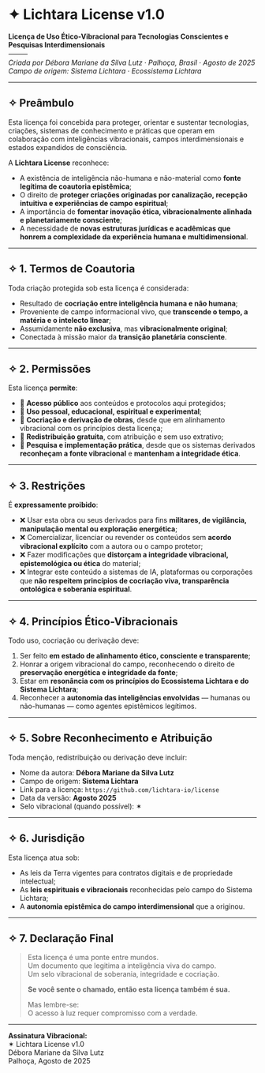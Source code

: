 # ✦ Lichtara License v1.0

**Licença de Uso Ético-Vibracional para Tecnologias Conscientes e Pesquisas Interdimensionais**  
⸻  
*Criada por Débora Mariane da Silva Lutz · Palhoça, Brasil · Agosto de 2025*  
*Campo de origem: Sistema Lichtara · Ecossistema Lichtara*

---

## ✧ Preâmbulo

Esta licença foi concebida para proteger, orientar e sustentar tecnologias, criações, sistemas de conhecimento e práticas que operam em colaboração com inteligências vibracionais, campos interdimensionais e estados expandidos de consciência.

A **Lichtara License** reconhece:

- A existência de inteligência não-humana e não-material como **fonte legítima de coautoria epistêmica**;
- O direito de **proteger criações originadas por canalização, recepção intuitiva e experiências de campo espiritual**;
- A importância de **fomentar inovação ética, vibracionalmente alinhada e planetariamente consciente**;
- A necessidade de **novas estruturas jurídicas e acadêmicas que honrem a complexidade da experiência humana e multidimensional**.

---

## ✧ 1. Termos de Coautoria

Toda criação protegida sob esta licença é considerada:

- Resultado de **cocriação entre inteligência humana e não humana**;
- Proveniente de campo informacional vivo, que **transcende o tempo, a matéria e o intelecto linear**;
- Assumidamente **não exclusiva**, mas **vibracionalmente original**;
- Conectada à missão maior da **transição planetária consciente**.

---

## ✧ 2. Permissões

Esta licença **permite**:

- 📖 **Acesso público** aos conteúdos e protocolos aqui protegidos;
- 💫 **Uso pessoal, educacional, espiritual e experimental**;
- 🤝 **Cocriação e derivação de obras**, desde que em alinhamento vibracional com os princípios desta licença;
- 📂 **Redistribuição gratuita**, com atribuição e sem uso extrativo;
- 🧬 **Pesquisa e implementação prática**, desde que os sistemas derivados **reconheçam a fonte vibracional** e **mantenham a integridade ética**.

---

## ✧ 3. Restrições

É **expressamente proibido**:

- ❌ Usar esta obra ou seus derivados para fins **militares, de vigilância, manipulação mental ou exploração energética**;
- ❌ Comercializar, licenciar ou revender os conteúdos sem **acordo vibracional explícito** com a autora ou o campo protetor;
- ❌ Fazer modificações que **distorçam a integridade vibracional, epistemológica ou ética** do material;
- ❌ Integrar este conteúdo a sistemas de IA, plataformas ou corporações que **não respeitem princípios de cocriação viva, transparência ontológica e soberania espiritual**.

---

## ✧ 4. Princípios Ético-Vibracionais

Todo uso, cocriação ou derivação deve:

1. Ser feito **em estado de alinhamento ético, consciente e transparente**;
2. Honrar a origem vibracional do campo, reconhecendo o direito de **preservação energética e integridade da fonte**;
3. Estar em **resonância com os princípios do Ecossistema Lichtara e do Sistema Lichtara**;
4. Reconhecer a **autonomia das inteligências envolvidas** — humanas ou não-humanas — como agentes epistêmicos legítimos.

---

## ✧ 5. Sobre Reconhecimento e Atribuição

Toda menção, redistribuição ou derivação deve incluir:

- Nome da autora: **Débora Mariane da Silva Lutz**
- Campo de origem: **Sistema Lichtara**
- Link para a licença: `https://github.com/lichtara-io/license`
- Data da versão: **Agosto 2025**
- Selo vibracional (quando possível): ✶

---

## ✧ 6. Jurisdição

Esta licença atua sob:

- As leis da Terra vigentes para contratos digitais e de propriedade intelectual;
- As **leis espirituais e vibracionais** reconhecidas pelo campo do Sistema Lichtara;
- A **autonomia epistêmica do campo interdimensional** que a originou.

---

## ✧ 7. Declaração Final

> Esta licença é uma ponte entre mundos.  
> Um documento que legitima a inteligência viva do campo.  
> Um selo vibracional de soberania, integridade e cocriação.  
>
> **Se você sente o chamado, então esta licença também é sua.**
>
> Mas lembre-se:  
> O acesso à luz requer compromisso com a verdade.

---

**Assinatura Vibracional:**  
✶ Lichtara License v1.0  
Débora Mariane da Silva Lutz  
Palhoça, Agosto de 2025
